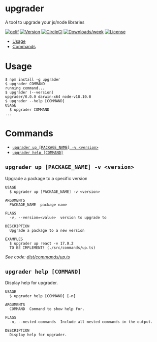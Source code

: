 # upgrader
A tool to upgrade your js/node libraries

[![oclif](https://img.shields.io/badge/cli-oclif-brightgreen.svg)](https://oclif.io)
[![Version](https://img.shields.io/npm/v/oclif-hello-world.svg)](https://npmjs.org/package/oclif-hello-world)
[![CircleCI](https://circleci.com/gh/oclif/hello-world/tree/main.svg?style=shield)](https://circleci.com/gh/oclif/hello-world/tree/main)
[![Downloads/week](https://img.shields.io/npm/dw/oclif-hello-world.svg)](https://npmjs.org/package/oclif-hello-world)
[![License](https://img.shields.io/npm/l/oclif-hello-world.svg)](https://github.com/oclif/hello-world/blob/main/package.json)

<!-- toc -->
* [Usage](#usage)
* [Commands](#commands)
<!-- tocstop -->
# Usage
<!-- usage -->
```sh-session
$ npm install -g upgrader
$ upgrader COMMAND
running command...
$ upgrader (--version)
upgrader/0.0.0 darwin-x64 node-v18.10.0
$ upgrader --help [COMMAND]
USAGE
  $ upgrader COMMAND
...
```
<!-- usagestop -->
# Commands
<!-- commands -->
* [`upgrader up [PACKAGE_NAME] -v <version>`](#upgrader-up-packagename--v-version)
* [`upgrader help [COMMAND]`](#upgrader-help-command)


## `upgrader up [PACKAGE_NAME] -v <version>`

Upgrade a package to a specific version

```
USAGE
  $ upgrader up [PACKAGE_NAME] -v <version>

ARGUMENTS
  PACKAGE_NAME  package name

FLAGS
  -v, --version=<value>  version to upgrade to

DESCRIPTION
  Upgrade a package to a new version

EXAMPLES
  $ upgrader up react -v 17.0.2
  TO BE IMPLEMENT! (./src/commands/up.ts)
```

_See code: [dist/commands/up.ts](https://github.com/kofikodie/upgrader/blob/v0.0.0/src/commands/up.ts)_

## `upgrader help [COMMAND]`

Display help for upgrader.

```
USAGE
  $ upgrader help [COMMAND] [-n]

ARGUMENTS
  COMMAND  Command to show help for.

FLAGS
  -n, --nested-commands  Include all nested commands in the output.

DESCRIPTION
  Display help for upgrader.
```

<!-- commandsstop -->
